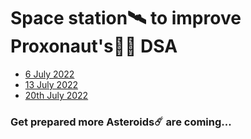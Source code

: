 # Space station🛰 to improve Proxonaut's👩‍🚀 DSA

- [6 July 2022](https://github.com/proxonautShank/DSA_SpaceStation/blob/main/Questions/6th%20July.md)
- [13 July 2022](https://github.com/proxonautShank/DSA_SpaceStation/blob/main/Questions/13th%20July.md)
- [20th July 2022](https://github.com/proxonautShank/DSA_SpaceStation/blob/main/Questions/20th%20July.md)

### Get prepared more Asteroids☄️ are coming...
